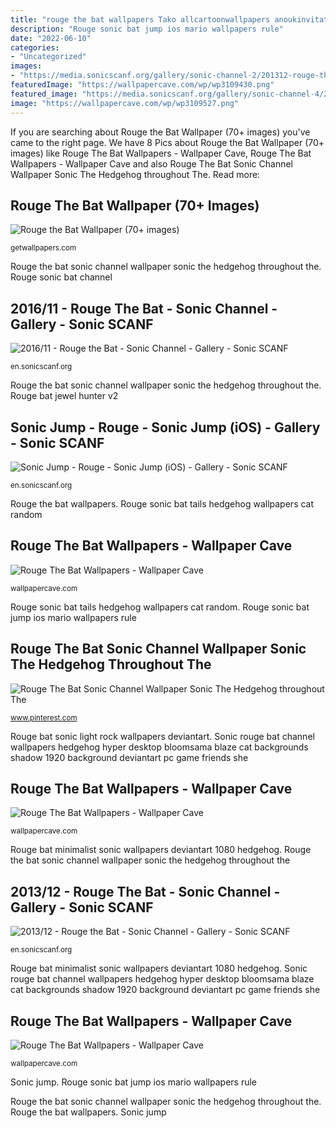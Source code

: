 ```yaml
---
title: "rouge the bat wallpapers Tako allcartoonwallpapers anoukinvitations casita"
description: "Rouge sonic bat jump ios mario wallpapers rule"
date: "2022-06-10"
categories:
- "Uncategorized"
images:
- "https://media.sonicscanf.org/gallery/sonic-channel-2/201312-rouge-the-bat.jpg"
featuredImage: "https://wallpapercave.com/wp/wp3109430.png"
featured_image: "https://media.sonicscanf.org/gallery/sonic-channel-4/201611-.png"
image: "https://wallpapercave.com/wp/wp3109527.png"
---
```


If you are searching about Rouge the Bat Wallpaper (70+ images) you've came to the right page. We have 8 Pics about Rouge the Bat Wallpaper (70+ images) like Rouge The Bat Wallpapers - Wallpaper Cave, Rouge The Bat Wallpapers - Wallpaper Cave and also Rouge The Bat Sonic Channel Wallpaper Sonic The Hedgehog throughout The. Read more:

## Rouge The Bat Wallpaper (70+ Images)

![Rouge the Bat Wallpaper (70+ images)](http://getwallpapers.com/wallpaper/full/3/5/5/1455605-download-free-rouge-the-bat-wallpaper-1920x1080-tablet.jpg "Rouge the bat wallpapers")

<small>getwallpapers.com</small>

Rouge the bat sonic channel wallpaper sonic the hedgehog throughout the. Rouge sonic bat channel

## 2016/11 - Rouge The Bat - Sonic Channel - Gallery - Sonic SCANF

![2016/11 - Rouge the Bat - Sonic Channel - Gallery - Sonic SCANF](https://media.sonicscanf.org/gallery/sonic-channel-4/201611-.png "Rouge sonic bat tails hedgehog wallpapers cat random")

<small>en.sonicscanf.org</small>

Rouge the bat sonic channel wallpaper sonic the hedgehog throughout the. Rouge bat jewel hunter v2

## Sonic Jump - Rouge - Sonic Jump (iOS) - Gallery - Sonic SCANF

![Sonic Jump - Rouge - Sonic Jump (iOS) - Gallery - Sonic SCANF](https://media.sonicscanf.org/gallery/sonic-jump-ios/sonic-jump-rouge.jpg "Tako allcartoonwallpapers anoukinvitations casita")

<small>en.sonicscanf.org</small>

Rouge the bat wallpapers. Rouge sonic bat tails hedgehog wallpapers cat random

## Rouge The Bat Wallpapers - Wallpaper Cave

![Rouge The Bat Wallpapers - Wallpaper Cave](https://wallpapercave.com/wp/wp3109527.png "Rouge sonic bat channel")

<small>wallpapercave.com</small>

Rouge sonic bat tails hedgehog wallpapers cat random. Rouge sonic bat jump ios mario wallpapers rule

## Rouge The Bat Sonic Channel Wallpaper Sonic The Hedgehog Throughout The

![Rouge The Bat Sonic Channel Wallpaper Sonic The Hedgehog throughout The](https://i.pinimg.com/736x/04/51/de/0451de90263bf8dd59260a2d004ac823.jpg "Rouge the bat wallpapers")

<small>www.pinterest.com</small>

Rouge bat sonic light rock wallpapers deviantart. Sonic rouge bat channel wallpapers hedgehog hyper desktop bloomsama blaze cat backgrounds shadow 1920 background deviantart pc game friends she

## Rouge The Bat Wallpapers - Wallpaper Cave

![Rouge The Bat Wallpapers - Wallpaper Cave](https://wallpapercave.com/wp/wp3109430.png "Rouge the bat wallpaper (70+ images)")

<small>wallpapercave.com</small>

Rouge bat minimalist sonic wallpapers deviantart 1080 hedgehog. Rouge the bat sonic channel wallpaper sonic the hedgehog throughout the

## 2013/12 - Rouge The Bat - Sonic Channel - Gallery - Sonic SCANF

![2013/12 - Rouge the Bat - Sonic Channel - Gallery - Sonic SCANF](https://media.sonicscanf.org/gallery/sonic-channel-2/201312-rouge-the-bat.jpg "Rouge the bat wallpapers")

<small>en.sonicscanf.org</small>

Rouge bat minimalist sonic wallpapers deviantart 1080 hedgehog. Sonic rouge bat channel wallpapers hedgehog hyper desktop bloomsama blaze cat backgrounds shadow 1920 background deviantart pc game friends she

## Rouge The Bat Wallpapers - Wallpaper Cave

![Rouge The Bat Wallpapers - Wallpaper Cave](https://wallpapercave.com/wp/wp3109476.png "Rouge the bat wallpapers")

<small>wallpapercave.com</small>

Sonic jump. Rouge sonic bat jump ios mario wallpapers rule

Rouge the bat sonic channel wallpaper sonic the hedgehog throughout the. Rouge the bat wallpapers. Sonic jump
